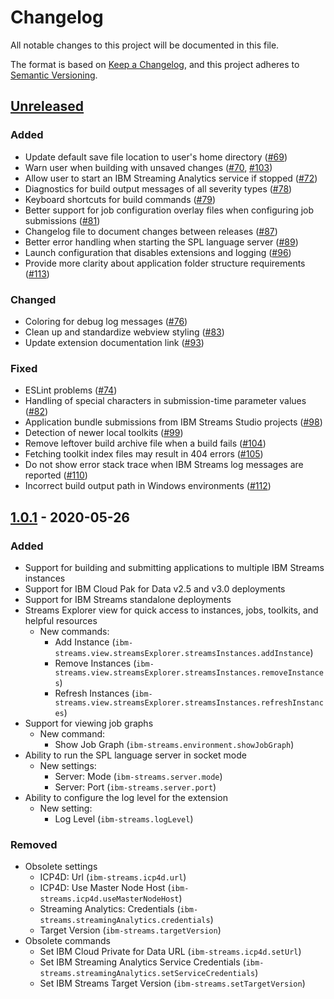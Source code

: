 # Changelog

All notable changes to this project will be documented in this file.

The format is based on [Keep a Changelog](https://keepachangelog.com/en/1.0.0/),
and this project adheres to [Semantic Versioning](https://semver.org/spec/v2.0.0.html).

## [Unreleased]

### Added

- Update default save file location to user's home directory ([#69](https://github.com/IBMStreams/vscode-ide/issues/69))
- Warn user when building with unsaved changes ([#70](https://github.com/IBMStreams/vscode-ide/issues/70), [#103](https://github.com/IBMStreams/vscode-ide/issues/103))
- Allow user to start an IBM Streaming Analytics service if stopped ([#72](https://github.com/IBMStreams/vscode-ide/issues/72))
- Diagnostics for build output messages of all severity types ([#78](https://github.com/IBMStreams/vscode-ide/issues/78))
- Keyboard shortcuts for build commands ([#79](https://github.com/IBMStreams/vscode-ide/issues/79))
- Better support for job configuration overlay files when configuring job submissions ([#81](https://github.com/IBMStreams/vscode-ide/issues/81))
- Changelog file to document changes between releases ([#87](https://github.com/IBMStreams/vscode-ide/issues/87))
- Better error handling when starting the SPL language server ([#89](https://github.com/IBMStreams/vscode-ide/issues/89))
- Launch configuration that disables extensions and logging ([#96](https://github.com/IBMStreams/vscode-ide/issues/96))
- Provide more clarity about application folder structure requirements ([#113](https://github.com/IBMStreams/vscode-ide/issues/113))

### Changed

- Coloring for debug log messages ([#76](https://github.com/IBMStreams/vscode-ide/issues/76))
- Clean up and standardize webview styling ([#83](https://github.com/IBMStreams/vscode-ide/issues/83))
- Update extension documentation link ([#93](https://github.com/IBMStreams/vscode-ide/issues/93))

### Fixed

- ESLint problems ([#74](https://github.com/IBMStreams/vscode-ide/issues/74))
- Handling of special characters in submission-time parameter values ([#82](https://github.com/IBMStreams/vscode-ide/issues/82))
- Application bundle submissions from IBM Streams Studio projects ([#98](https://github.com/IBMStreams/vscode-ide/issues/98))
- Detection of newer local toolkits ([#99](https://github.com/IBMStreams/vscode-ide/issues/99))
- Remove leftover build archive file when a build fails ([#104](https://github.com/IBMStreams/vscode-ide/issues/104))
- Fetching toolkit index files may result in 404 errors ([#105](https://github.com/IBMStreams/vscode-ide/issues/105))
- Do not show error stack trace when IBM Streams log messages are reported ([#110](https://github.com/IBMStreams/vscode-ide/issues/110))
- Incorrect build output path in Windows environments ([#112](https://github.com/IBMStreams/vscode-ide/issues/112))

## [1.0.1] - 2020-05-26

### Added

- Support for building and submitting applications to multiple IBM Streams instances
- Support for IBM Cloud Pak for Data v2.5 and v3.0 deployments
- Support for IBM Streams standalone deployments
- Streams Explorer view for quick access to instances, jobs, toolkits, and helpful resources
  - New commands:
    - Add Instance (`ibm-streams.view.streamsExplorer.streamsInstances.addInstance`)
    - Remove Instances (`ibm-streams.view.streamsExplorer.streamsInstances.removeInstances`)
    - Refresh Instances (`ibm-streams.view.streamsExplorer.streamsInstances.refreshInstances`)
- Support for viewing job graphs
  - New command:
    - Show Job Graph (`ibm-streams.environment.showJobGraph`)
- Ability to run the SPL language server in socket mode
  - New settings:
    - Server: Mode (`ibm-streams.server.mode`)
    - Server: Port (`ibm-streams.server.port`)
- Ability to configure the log level for the extension
  - New setting:
    - Log Level (`ibm-streams.logLevel`)

### Removed

- Obsolete settings
  - ICP4D: Url (`ibm-streams.icp4d.url`)
  - ICP4D: Use Master Node Host (`ibm-streams.icp4d.useMasterNodeHost`)
  - Streaming Analytics: Credentials (`ibm-streams.streamingAnalytics.credentials`)
  - Target Version (`ibm-streams.targetVersion`)
- Obsolete commands
  - Set IBM Cloud Private for Data URL (`ibm-streams.icp4d.setUrl`)
  - Set IBM Streaming Analytics Service Credentials (`ibm-streams.streamingAnalytics.setServiceCredentials`)
  - Set IBM Streams Target Version (`ibm-streams.setTargetVersion`)

[Unreleased]: https://github.com/IBMStreams/vscode-ide/compare/v1.0.0...develop
[1.0.1]: https://github.com/IBMStreams/vscode-ide/tree/v1.0.0
